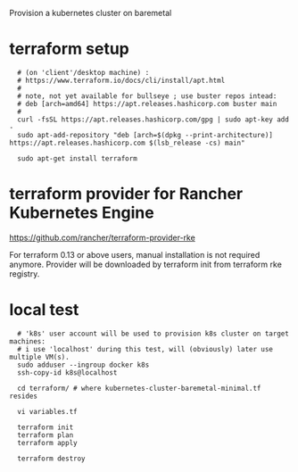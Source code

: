 
Provision a kubernetes cluster on baremetal

# terraform setup

```
  # (on 'client'/desktop machine) :
  # https://www.terraform.io/docs/cli/install/apt.html
  #
  # note, not yet available for bullseye ; use buster repos intead:
  # deb [arch=amd64] https://apt.releases.hashicorp.com buster main
  #
  curl -fsSL https://apt.releases.hashicorp.com/gpg | sudo apt-key add -
  sudo apt-add-repository "deb [arch=$(dpkg --print-architecture)] https://apt.releases.hashicorp.com $(lsb_release -cs) main"

  sudo apt-get install terraform
```

# terraform provider for Rancher Kubernetes Engine


https://github.com/rancher/terraform-provider-rke

For terraform 0.13 or above users, manual installation is not required anymore. Provider will be downloaded by terraform init from terraform rke registry.


# local test

```
  # 'k8s' user account will be used to provision k8s cluster on target machines:
  # i use 'localhost' during this test, will (obviously) later use multiple VM(s).
  sudo adduser --ingroup docker k8s
  ssh-copy-id k8s@localhost

  cd terraform/ # where kubernetes-cluster-baremetal-minimal.tf resides

  vi variables.tf

  terraform init
  terraform plan
  terraform apply

  terraform destroy
```



